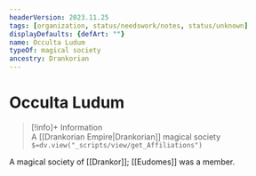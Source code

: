 ```yaml
---
headerVersion: 2023.11.25
tags: [organization, status/needswork/notes, status/unknown]
displayDefaults: {defArt: ""}
name: Occulta Ludum
typeOf: magical society
ancestry: Drankorian
---
```

# Occulta Ludum
>[!info]+ Information  
> A [[Drankorian Empire|Drankorian]] magical society  
> `$=dv.view("_scripts/view/get_Affiliations")`

A magical society of [[Drankor]]; [[Eudomes]] was a member. 